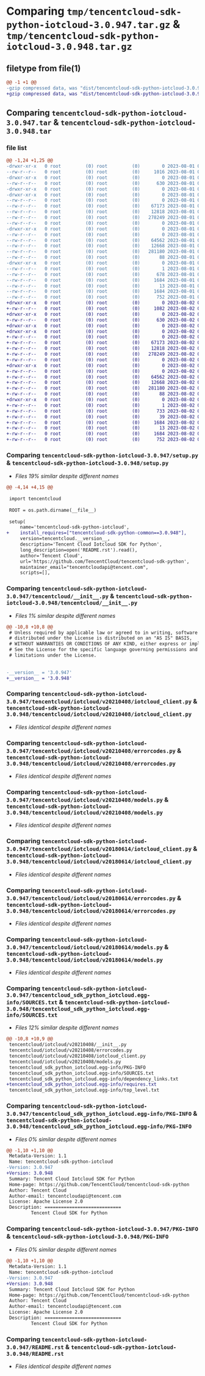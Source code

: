 # Comparing `tmp/tencentcloud-sdk-python-iotcloud-3.0.947.tar.gz` & `tmp/tencentcloud-sdk-python-iotcloud-3.0.948.tar.gz`

## filetype from file(1)

```diff
@@ -1 +1 @@
-gzip compressed data, was "dist/tencentcloud-sdk-python-iotcloud-3.0.947.tar", last modified: Tue Aug  1 00:50:27 2023, max compression
+gzip compressed data, was "dist/tencentcloud-sdk-python-iotcloud-3.0.948.tar", last modified: Wed Aug  2 00:31:48 2023, max compression
```

## Comparing `tencentcloud-sdk-python-iotcloud-3.0.947.tar` & `tencentcloud-sdk-python-iotcloud-3.0.948.tar`

### file list

```diff
@@ -1,24 +1,25 @@
-drwxr-xr-x   0 root         (0) root         (0)        0 2023-08-01 00:50:27.000000 tencentcloud-sdk-python-iotcloud-3.0.947/
--rw-r--r--   0 root         (0) root         (0)     1016 2023-08-01 00:50:27.000000 tencentcloud-sdk-python-iotcloud-3.0.947/setup.py
-drwxr-xr-x   0 root         (0) root         (0)        0 2023-08-01 00:50:27.000000 tencentcloud-sdk-python-iotcloud-3.0.947/tencentcloud/
--rw-r--r--   0 root         (0) root         (0)      630 2023-08-01 00:50:27.000000 tencentcloud-sdk-python-iotcloud-3.0.947/tencentcloud/__init__.py
-drwxr-xr-x   0 root         (0) root         (0)        0 2023-08-01 00:50:27.000000 tencentcloud-sdk-python-iotcloud-3.0.947/tencentcloud/iotcloud/
-drwxr-xr-x   0 root         (0) root         (0)        0 2023-08-01 00:50:27.000000 tencentcloud-sdk-python-iotcloud-3.0.947/tencentcloud/iotcloud/v20210408/
--rw-r--r--   0 root         (0) root         (0)        0 2023-08-01 00:50:27.000000 tencentcloud-sdk-python-iotcloud-3.0.947/tencentcloud/iotcloud/v20210408/__init__.py
--rw-r--r--   0 root         (0) root         (0)    67173 2023-08-01 00:50:27.000000 tencentcloud-sdk-python-iotcloud-3.0.947/tencentcloud/iotcloud/v20210408/iotcloud_client.py
--rw-r--r--   0 root         (0) root         (0)    12818 2023-08-01 00:50:27.000000 tencentcloud-sdk-python-iotcloud-3.0.947/tencentcloud/iotcloud/v20210408/errorcodes.py
--rw-r--r--   0 root         (0) root         (0)   278249 2023-08-01 00:50:27.000000 tencentcloud-sdk-python-iotcloud-3.0.947/tencentcloud/iotcloud/v20210408/models.py
--rw-r--r--   0 root         (0) root         (0)        0 2023-08-01 00:50:27.000000 tencentcloud-sdk-python-iotcloud-3.0.947/tencentcloud/iotcloud/__init__.py
-drwxr-xr-x   0 root         (0) root         (0)        0 2023-08-01 00:50:27.000000 tencentcloud-sdk-python-iotcloud-3.0.947/tencentcloud/iotcloud/v20180614/
--rw-r--r--   0 root         (0) root         (0)        0 2023-08-01 00:50:27.000000 tencentcloud-sdk-python-iotcloud-3.0.947/tencentcloud/iotcloud/v20180614/__init__.py
--rw-r--r--   0 root         (0) root         (0)    64562 2023-08-01 00:50:27.000000 tencentcloud-sdk-python-iotcloud-3.0.947/tencentcloud/iotcloud/v20180614/iotcloud_client.py
--rw-r--r--   0 root         (0) root         (0)    12668 2023-08-01 00:50:27.000000 tencentcloud-sdk-python-iotcloud-3.0.947/tencentcloud/iotcloud/v20180614/errorcodes.py
--rw-r--r--   0 root         (0) root         (0)   281180 2023-08-01 00:50:27.000000 tencentcloud-sdk-python-iotcloud-3.0.947/tencentcloud/iotcloud/v20180614/models.py
--rw-r--r--   0 root         (0) root         (0)       88 2023-08-01 00:50:27.000000 tencentcloud-sdk-python-iotcloud-3.0.947/setup.cfg
-drwxr-xr-x   0 root         (0) root         (0)        0 2023-08-01 00:50:27.000000 tencentcloud-sdk-python-iotcloud-3.0.947/tencentcloud_sdk_python_iotcloud.egg-info/
--rw-r--r--   0 root         (0) root         (0)        1 2023-08-01 00:50:27.000000 tencentcloud-sdk-python-iotcloud-3.0.947/tencentcloud_sdk_python_iotcloud.egg-info/dependency_links.txt
--rw-r--r--   0 root         (0) root         (0)      678 2023-08-01 00:50:27.000000 tencentcloud-sdk-python-iotcloud-3.0.947/tencentcloud_sdk_python_iotcloud.egg-info/SOURCES.txt
--rw-r--r--   0 root         (0) root         (0)     1684 2023-08-01 00:50:27.000000 tencentcloud-sdk-python-iotcloud-3.0.947/tencentcloud_sdk_python_iotcloud.egg-info/PKG-INFO
--rw-r--r--   0 root         (0) root         (0)       13 2023-08-01 00:50:27.000000 tencentcloud-sdk-python-iotcloud-3.0.947/tencentcloud_sdk_python_iotcloud.egg-info/top_level.txt
--rw-r--r--   0 root         (0) root         (0)     1684 2023-08-01 00:50:27.000000 tencentcloud-sdk-python-iotcloud-3.0.947/PKG-INFO
--rw-r--r--   0 root         (0) root         (0)      752 2023-08-01 00:50:27.000000 tencentcloud-sdk-python-iotcloud-3.0.947/README.rst
+drwxr-xr-x   0 root         (0) root         (0)        0 2023-08-02 00:31:48.000000 tencentcloud-sdk-python-iotcloud-3.0.948/
+-rw-r--r--   0 root         (0) root         (0)     1082 2023-08-02 00:31:48.000000 tencentcloud-sdk-python-iotcloud-3.0.948/setup.py
+drwxr-xr-x   0 root         (0) root         (0)        0 2023-08-02 00:31:48.000000 tencentcloud-sdk-python-iotcloud-3.0.948/tencentcloud/
+-rw-r--r--   0 root         (0) root         (0)      630 2023-08-02 00:31:48.000000 tencentcloud-sdk-python-iotcloud-3.0.948/tencentcloud/__init__.py
+drwxr-xr-x   0 root         (0) root         (0)        0 2023-08-02 00:31:48.000000 tencentcloud-sdk-python-iotcloud-3.0.948/tencentcloud/iotcloud/
+drwxr-xr-x   0 root         (0) root         (0)        0 2023-08-02 00:31:48.000000 tencentcloud-sdk-python-iotcloud-3.0.948/tencentcloud/iotcloud/v20210408/
+-rw-r--r--   0 root         (0) root         (0)        0 2023-08-02 00:31:48.000000 tencentcloud-sdk-python-iotcloud-3.0.948/tencentcloud/iotcloud/v20210408/__init__.py
+-rw-r--r--   0 root         (0) root         (0)    67173 2023-08-02 00:31:48.000000 tencentcloud-sdk-python-iotcloud-3.0.948/tencentcloud/iotcloud/v20210408/iotcloud_client.py
+-rw-r--r--   0 root         (0) root         (0)    12818 2023-08-02 00:31:48.000000 tencentcloud-sdk-python-iotcloud-3.0.948/tencentcloud/iotcloud/v20210408/errorcodes.py
+-rw-r--r--   0 root         (0) root         (0)   278249 2023-08-02 00:31:48.000000 tencentcloud-sdk-python-iotcloud-3.0.948/tencentcloud/iotcloud/v20210408/models.py
+-rw-r--r--   0 root         (0) root         (0)        0 2023-08-02 00:31:48.000000 tencentcloud-sdk-python-iotcloud-3.0.948/tencentcloud/iotcloud/__init__.py
+drwxr-xr-x   0 root         (0) root         (0)        0 2023-08-02 00:31:48.000000 tencentcloud-sdk-python-iotcloud-3.0.948/tencentcloud/iotcloud/v20180614/
+-rw-r--r--   0 root         (0) root         (0)        0 2023-08-02 00:31:48.000000 tencentcloud-sdk-python-iotcloud-3.0.948/tencentcloud/iotcloud/v20180614/__init__.py
+-rw-r--r--   0 root         (0) root         (0)    64562 2023-08-02 00:31:48.000000 tencentcloud-sdk-python-iotcloud-3.0.948/tencentcloud/iotcloud/v20180614/iotcloud_client.py
+-rw-r--r--   0 root         (0) root         (0)    12668 2023-08-02 00:31:48.000000 tencentcloud-sdk-python-iotcloud-3.0.948/tencentcloud/iotcloud/v20180614/errorcodes.py
+-rw-r--r--   0 root         (0) root         (0)   281180 2023-08-02 00:31:48.000000 tencentcloud-sdk-python-iotcloud-3.0.948/tencentcloud/iotcloud/v20180614/models.py
+-rw-r--r--   0 root         (0) root         (0)       88 2023-08-02 00:31:48.000000 tencentcloud-sdk-python-iotcloud-3.0.948/setup.cfg
+drwxr-xr-x   0 root         (0) root         (0)        0 2023-08-02 00:31:48.000000 tencentcloud-sdk-python-iotcloud-3.0.948/tencentcloud_sdk_python_iotcloud.egg-info/
+-rw-r--r--   0 root         (0) root         (0)        1 2023-08-02 00:31:48.000000 tencentcloud-sdk-python-iotcloud-3.0.948/tencentcloud_sdk_python_iotcloud.egg-info/dependency_links.txt
+-rw-r--r--   0 root         (0) root         (0)      733 2023-08-02 00:31:48.000000 tencentcloud-sdk-python-iotcloud-3.0.948/tencentcloud_sdk_python_iotcloud.egg-info/SOURCES.txt
+-rw-r--r--   0 root         (0) root         (0)       39 2023-08-02 00:31:48.000000 tencentcloud-sdk-python-iotcloud-3.0.948/tencentcloud_sdk_python_iotcloud.egg-info/requires.txt
+-rw-r--r--   0 root         (0) root         (0)     1684 2023-08-02 00:31:48.000000 tencentcloud-sdk-python-iotcloud-3.0.948/tencentcloud_sdk_python_iotcloud.egg-info/PKG-INFO
+-rw-r--r--   0 root         (0) root         (0)       13 2023-08-02 00:31:48.000000 tencentcloud-sdk-python-iotcloud-3.0.948/tencentcloud_sdk_python_iotcloud.egg-info/top_level.txt
+-rw-r--r--   0 root         (0) root         (0)     1684 2023-08-02 00:31:48.000000 tencentcloud-sdk-python-iotcloud-3.0.948/PKG-INFO
+-rw-r--r--   0 root         (0) root         (0)      752 2023-08-02 00:31:48.000000 tencentcloud-sdk-python-iotcloud-3.0.948/README.rst
```

### Comparing `tencentcloud-sdk-python-iotcloud-3.0.947/setup.py` & `tencentcloud-sdk-python-iotcloud-3.0.948/setup.py`

 * *Files 19% similar despite different names*

```diff
@@ -4,14 +4,15 @@
 
 import tencentcloud
 
 ROOT = os.path.dirname(__file__)
 
 setup(
     name='tencentcloud-sdk-python-iotcloud',
+    install_requires=["tencentcloud-sdk-python-common==3.0.948"],
     version=tencentcloud.__version__,
     description='Tencent Cloud Iotcloud SDK for Python',
     long_description=open('README.rst').read(),
     author='Tencent Cloud',
     url='https://github.com/TencentCloud/tencentcloud-sdk-python',
     maintainer_email="tencentcloudapi@tencent.com",
     scripts=[],
```

### Comparing `tencentcloud-sdk-python-iotcloud-3.0.947/tencentcloud/__init__.py` & `tencentcloud-sdk-python-iotcloud-3.0.948/tencentcloud/__init__.py`

 * *Files 1% similar despite different names*

```diff
@@ -10,8 +10,8 @@
 # Unless required by applicable law or agreed to in writing, software
 # distributed under the License is distributed on an "AS IS" BASIS,
 # WITHOUT WARRANTIES OR CONDITIONS OF ANY KIND, either express or implied.
 # See the License for the specific language governing permissions and
 # limitations under the License.
 
 
-__version__ = '3.0.947'
+__version__ = '3.0.948'
```

### Comparing `tencentcloud-sdk-python-iotcloud-3.0.947/tencentcloud/iotcloud/v20210408/iotcloud_client.py` & `tencentcloud-sdk-python-iotcloud-3.0.948/tencentcloud/iotcloud/v20210408/iotcloud_client.py`

 * *Files identical despite different names*

### Comparing `tencentcloud-sdk-python-iotcloud-3.0.947/tencentcloud/iotcloud/v20210408/errorcodes.py` & `tencentcloud-sdk-python-iotcloud-3.0.948/tencentcloud/iotcloud/v20210408/errorcodes.py`

 * *Files identical despite different names*

### Comparing `tencentcloud-sdk-python-iotcloud-3.0.947/tencentcloud/iotcloud/v20210408/models.py` & `tencentcloud-sdk-python-iotcloud-3.0.948/tencentcloud/iotcloud/v20210408/models.py`

 * *Files identical despite different names*

### Comparing `tencentcloud-sdk-python-iotcloud-3.0.947/tencentcloud/iotcloud/v20180614/iotcloud_client.py` & `tencentcloud-sdk-python-iotcloud-3.0.948/tencentcloud/iotcloud/v20180614/iotcloud_client.py`

 * *Files identical despite different names*

### Comparing `tencentcloud-sdk-python-iotcloud-3.0.947/tencentcloud/iotcloud/v20180614/errorcodes.py` & `tencentcloud-sdk-python-iotcloud-3.0.948/tencentcloud/iotcloud/v20180614/errorcodes.py`

 * *Files identical despite different names*

### Comparing `tencentcloud-sdk-python-iotcloud-3.0.947/tencentcloud/iotcloud/v20180614/models.py` & `tencentcloud-sdk-python-iotcloud-3.0.948/tencentcloud/iotcloud/v20180614/models.py`

 * *Files identical despite different names*

### Comparing `tencentcloud-sdk-python-iotcloud-3.0.947/tencentcloud_sdk_python_iotcloud.egg-info/SOURCES.txt` & `tencentcloud-sdk-python-iotcloud-3.0.948/tencentcloud_sdk_python_iotcloud.egg-info/SOURCES.txt`

 * *Files 12% similar despite different names*

```diff
@@ -10,8 +10,9 @@
 tencentcloud/iotcloud/v20210408/__init__.py
 tencentcloud/iotcloud/v20210408/errorcodes.py
 tencentcloud/iotcloud/v20210408/iotcloud_client.py
 tencentcloud/iotcloud/v20210408/models.py
 tencentcloud_sdk_python_iotcloud.egg-info/PKG-INFO
 tencentcloud_sdk_python_iotcloud.egg-info/SOURCES.txt
 tencentcloud_sdk_python_iotcloud.egg-info/dependency_links.txt
+tencentcloud_sdk_python_iotcloud.egg-info/requires.txt
 tencentcloud_sdk_python_iotcloud.egg-info/top_level.txt
```

### Comparing `tencentcloud-sdk-python-iotcloud-3.0.947/tencentcloud_sdk_python_iotcloud.egg-info/PKG-INFO` & `tencentcloud-sdk-python-iotcloud-3.0.948/tencentcloud_sdk_python_iotcloud.egg-info/PKG-INFO`

 * *Files 0% similar despite different names*

```diff
@@ -1,10 +1,10 @@
 Metadata-Version: 1.1
 Name: tencentcloud-sdk-python-iotcloud
-Version: 3.0.947
+Version: 3.0.948
 Summary: Tencent Cloud Iotcloud SDK for Python
 Home-page: https://github.com/TencentCloud/tencentcloud-sdk-python
 Author: Tencent Cloud
 Author-email: tencentcloudapi@tencent.com
 License: Apache License 2.0
 Description: ============================
         Tencent Cloud SDK for Python
```

### Comparing `tencentcloud-sdk-python-iotcloud-3.0.947/PKG-INFO` & `tencentcloud-sdk-python-iotcloud-3.0.948/PKG-INFO`

 * *Files 0% similar despite different names*

```diff
@@ -1,10 +1,10 @@
 Metadata-Version: 1.1
 Name: tencentcloud-sdk-python-iotcloud
-Version: 3.0.947
+Version: 3.0.948
 Summary: Tencent Cloud Iotcloud SDK for Python
 Home-page: https://github.com/TencentCloud/tencentcloud-sdk-python
 Author: Tencent Cloud
 Author-email: tencentcloudapi@tencent.com
 License: Apache License 2.0
 Description: ============================
         Tencent Cloud SDK for Python
```

### Comparing `tencentcloud-sdk-python-iotcloud-3.0.947/README.rst` & `tencentcloud-sdk-python-iotcloud-3.0.948/README.rst`

 * *Files identical despite different names*

